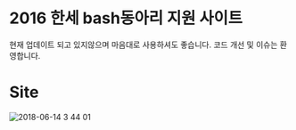 # 2016 한세 bash동아리 지원 사이트 

현재 업데이트 되고 있지않으며 마음대로 사용하셔도 좋습니다. 코드 개선 및 이슈는 환영합니다.

# Site
![2018-06-14 3 44 01](https://user-images.githubusercontent.com/13462317/41371461-5862b722-6f85-11e8-9553-a38f866a990d.png)
